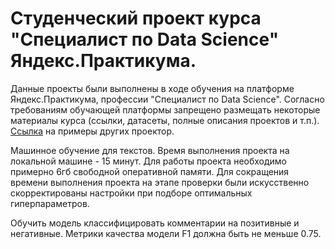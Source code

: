 # Cтуденческий проект курса "Специалист по Data Science" Яндекс.Практикума.
Данные проекты были выполнены в ходе обучения на платформе Яндекс.Практикума, профессии "Специалист по Data Science". Согласно требованиям обучающей платформы запрещено размещать некоторые материалы курса (ссылки, датасеты, полные описания проектов и т.п.).
[Ссылка](https://github.com/vkhdk/Yandex_praktikum_DS/blob/main/README.md) на примеры других проектор.

Машинное обучение для текстов.
Время выполнения проекта на локальной машине - 15 минут.
Для работы проекта необходимо примерно 6гб свободной оперативной памяти.
Для сокращения времени выполнения проекта на этапе проверки были искусственно скорректированы настройки при подборе оптимальных гиперпараметров.

Обучить модель классифицировать комментарии на позитивные и негативные. Метрики качества модели F1 должна быть не меньше 0.75.
